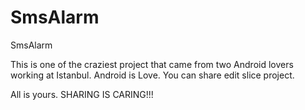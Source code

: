 SmsAlarm
========

SmsAlarm


This is one of the craziest project that came from two Android lovers working at Istanbul. Android is Love. You can share edit slice project.

All is yours. SHARING IS CARING!!!
